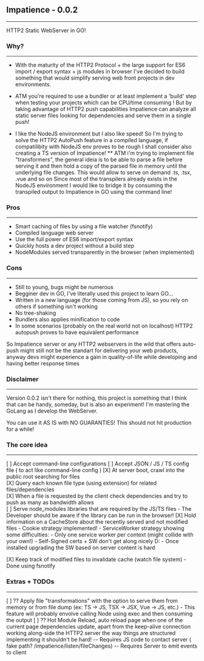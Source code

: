 ## Impatience - 0.0.2
----------------------

HTTP2 Static WebServer in GO!

### Why?
---------
* With the maturity of the HTTP2 Protocol + the large support for ES6
import / export syntax + js modules in browser I've decided to build
something that would simplify serving web front projects in dev environments.

* ATM you're required to use a bundler or at least implement a 'build'
step when testing your projects which can be CPU/time consuming !
But by taking advantage of HTTP2 push capabilities Impatience can analyze 
all static server files looking for dependencies and serve them in a single 
push!

* I like the NodeJS environment but I also like speed! So I'm trying to
solve the HTTP2 AutoPush feature in a compiled language, if compatilibity
with NodeJS env proves to be rough I shall consider also creating a TS
version of Impatience!
** ATM i'm trying to implement file "transformers", the general ideia
is to be able to parse a file before serving it and then hold a copy
of the parsed file in memory until the underlying file changes.
This would allow to serve on demand .ts, .tsx, .vue and so on
Since most of the transpilers already exists in the NodeJS environment I
would like to bridge it by consuming the transpiled output to Impatience
in GO using the command line!

### Pros
---------
- Smart caching of files by using a file watcher (fsnotify)
- Compiled language web server
- Use the full power of ES6 import/export syntax
- Quickly hosts a dev project without a build step
- NodeModules served transparently in the browser (when implemented)


### Cons
--------
- Still to young, bugs might be numerous
- Begginer dev in GO, I've literally used this project to learn GO...
- Written in a new language (for those coming from JS), so you rely on
others if something isn't working
- No tree-shaking
- Bundlers also applies minification to code 
- In some scenarios (probably on the real world not on localhost) HTTP2
autopush proves to have equivalent performance


So Impatience server or any HTTP2 webservers in the wild that offers auto-push might still
not be the standart for delivering your web products, anyway devs might experience
a gain in quality-of-life while developing and having better response times


### Disclaimer
--------------
Version 0.0.2 isn't there for nothing, this project is something that I
think that can be handy, someday, but is also an experiment! I'm mastering
the GoLang as I develop the WebServer.

You can use it AS IS with NO GUARANTIES! This should not hit production for
a while!

### The core idea
-----------------
[ ] Accept command-line configurations
[ ] Accept JSON / JS / TS config file ( to act like command-line config )
[X] At server boot, crawl into the public root searching for files  
[X] Query each known file type (using extension) for related files/dependencies  
[X] When a file is requested by the client check dependencies and try to push 
as many as bandwidth allows  
[ ] Serve node_modules libraries that are required by the JS/TS files - The Developer 
should be aware if the library can be run in the browser! 
[X] Hold information on a CacheStore about the recently served and not modified files 
    - Cookie strategy implemented! 
    - ServiceWorker strategy showing some difficulties: 
      - Only one service worker per context (might collide with your own!)
      - Self-Signed certs + SW don't get along nicely D:
      - Once installed upgrading the SW based on server content is hard

[X] Keep track of modified files to invalidate cache (watch file system) - Done using fsnotify

### Extras + TODOs
-------------------
[ ] ?? Apply file "transformations" with the option to serve them from memory or
from file dump  (ex: TS -> JS, TSX -> JSX, Vue -> JS, etc.)  - This feature will 
probably envolve calling Node using exec and then consuming the output
[ ] ?? Hot Module Reload, auto reload page when one of the current page dependencies 
update, apart from the keep-alive connection working along-side the HTTP2 server
the way things are structured implementing it shouldn't be hard!
    -- Requires JS code to contact server ( fake path? /impatience/listen/fileChanges)
    -- Requires Server to emit events to client

